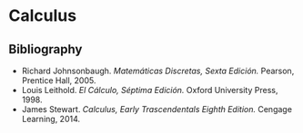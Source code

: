 # Calculus
## Bibliography
  * Richard Johnsonbaugh. _Matemáticas Discretas, Sexta Edición._ Pearson, Prentice Hall, 2005.
  * Louis Leithold. _El Cálculo, Séptima Edición._ Oxford University Press, 1998.
  * James Stewart. _Calculus, Early Trascendentals Eighth Edition._ Cengage Learning, 2014.
